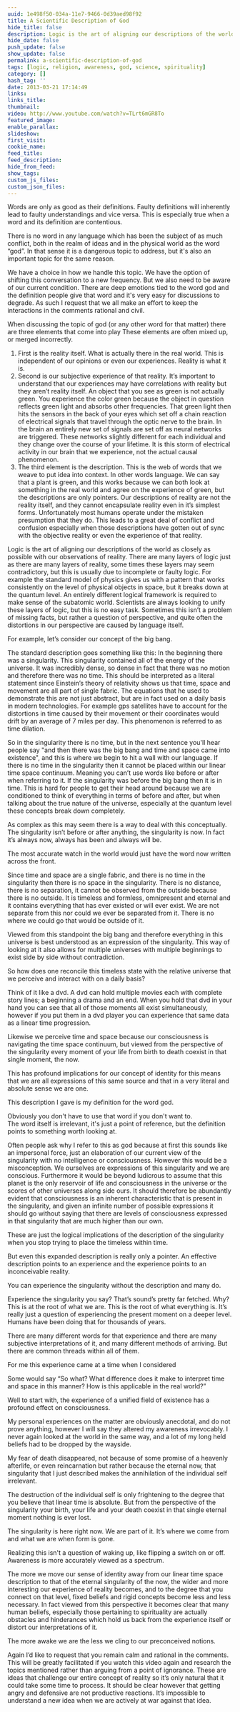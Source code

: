 ```yaml
---
uuid: 1e498f50-034a-11e7-9466-0d39aed98f92
title: A Scientific Description of God
hide_title: false
description: Logic is the art of aligning our descriptions of the world as closely as possible with our observations of reality.
hide_date: false
push_update: false
show_update: false
permalink: a-scientific-description-of-god
tags: [logic, religion, awareness, god, science, spirituality]
category: []
hash_tag: ''
date: 2013-03-21 17:14:49
links:
links_title:
thumbnail:
video: http://www.youtube.com/watch?v=TLrt6mGR8To
featured_image:
enable_parallax:
slideshow:
first_visit:
cookie_name:
feed_title:
feed_description:
hide_from_feed:
show_tags:
custom_js_files:
custom_json_files:
---
```

 
Words are only as good as their definitions. Faulty definitions will inherently lead to faulty understandings and vice versa. This is especially true when a word and its definition are contentious.

There is no word in any language which has been the subject of as much conflict, both in the realm of ideas and in the physical world as the word “god”. In that sense it is a dangerous topic to address, but it's also an important topic for the same reason. 

We have a choice in how we handle this topic. We have the option of shifting this conversation to a new frequency. But we also need to be aware of our current condition. There are deep emotions tied to the word god and the definition people give that word and it's very easy for discussions to degrade. As such I request that we all make an effort to keep the interactions in the comments rational and civil.

When discussing the topic of god (or any other word for that matter) there are three elements that come into play These elements are often mixed up, or merged incorrectly.

1. First is the reality itself. What is actually there in the real world. This is independent of our opinions or even our experiences. Reality is what it is.
2. Second is our subjective experience of that reality. It’s important to understand that our experiences may have correlations with reality but they aren’t reality itself. An object that you see as green is not actually green. You experience the color green because the object in question reflects green light and absorbs other frequencies. That green light then hits the sensors in the back of your eyes which set off a chain reaction of electrical signals that travel through the optic nerve to the brain. In the brain an entirely new set of signals are set off as neural networks are triggered. These networks slightly different for each individual and they change over the course of your lifetime. It is this storm of electrical activity in our brain that we experience, not the actual causal phenomenon.
3. The third element is the description. This is the web of words that we weave to put idea into context. In other words language. We can say that a plant is green, and this works because we can both look at something in the real world and agree on the experience of green, but the descriptions are only pointers. Our descriptions of reality are not the reality itself, and they cannot encapsulate reality even in it’s simplest forms. Unfortunately most humans operate under the mistaken presumption that they do. This leads to a great deal of conflict and confusion especially when those descriptions have gotten out of sync with the objective reality or even the experience of that reality.

Logic is the art of aligning our descriptions of the world as closely as possible with our observations of reality. There are many layers of logic just as there are many layers of reality, some times these layers may seem contradictory, but this is usually due to incomplete or faulty logic. For example the standard model of physics gives us with a pattern that works consistently on the level of physical objects in space, but it breaks down at the quantum level. An entirely different logical framework is required to make sense of the subatomic world. Scientists are always looking to unify these layers of logic, but this is no easy task. Sometimes this isn’t a problem of missing facts, but rather a question of perspective, and quite often the distortions in our perspective are caused by language itself.

For example, let’s consider our concept of the big bang.

The standard description goes something like this: In the beginning there was a singularity. This singularity contained all of the energy of the universe. It was incredibly dense, so dense in fact that there was no motion and therefore there was no time. This should be interpreted as a literal statement since Einstein’s theory of relativity shows us that time, space and movement are all part of single fabric. The equations that he used to demonstrate this are not just abstract, but are in fact used on a daily basis in modern technologies. For example gps satellites have to account for the distortions in time caused by their movement or their coordinates would drift by an average of 7 miles per day. This phenomenon is referred to as time dilation.

So in the singularity there is no time, but in the next sentence you'll hear people say "and then there was the big bang and time and space came into existence", and this is where we begin to hit a wall with our language. If there is no time in the singularity then it cannot be placed within our linear time space continuum. Meaning you can’t use words like before or after when referring to it. If the singularity was before the big bang then it is in time. This is hard for people to get their head around because we are conditioned to think of everything in terms of before and after, but when talking about the true nature of the universe, especially at the quantum level these concepts break down completely. 

As complex as this may seem there is a way to deal with this conceptually. The singularity isn’t before or after anything, the singularity is now. In fact it’s always now, always has been and always will be.

The most accurate watch in the world would just have the word now written across the front.

Since time and space are a single fabric, and there is no time in the singularity then there is no space in the singularity. There is no distance, there is no separation, it cannot be observed from the outside because there is no outside. It is timeless and formless, omnipresent and eternal and it contains everything that has ever existed or will ever exist. We are not separate from this nor could we ever be separated from it. There is no where we could go that would be outside of it.

Viewed from this standpoint the big bang and therefore everything in this universe is best understood as an expression of the singularity. This way of looking at it also allows for multiple universes with multiple beginnings to exist side by side without contradiction.

So how does one reconcile this timeless state with the relative universe that we perceive and interact with on a daily basis?

Think of it like a dvd. A dvd can hold multiple movies each with complete story lines; a beginning a drama and an end. When you hold that dvd in your hand you can see that all of those moments all exist simultaneously, however if you put them in a dvd player you can experience that same data as a linear time progression.

Likewise we perceive time and space because our consciousness is navigating the time space continuum, but viewed from the perspective of the singularity every moment of your life from birth to death coexist in that single moment, the now.

This has profound implications for our concept of identity for this means that we are all expressions of this same source and that in a very literal and absolute sense we are one.

This description I gave is my definition for the word god. 

Obviously you don't have to use that word if you don't want to.<br />
The word itself is irrelevant, it's just a point of reference, but the definition points to something worth looking at.

Often people ask why I refer to this as god because at first this sounds like an impersonal force, just an elaboration of our current view of the singularity with no intelligence or consciousness. However this would be a misconception. We ourselves are expressions of this singularity and we are conscious. Furthermore it would be beyond ludicrous to assume that this planet is the only reservoir of life and consciousness in the universe or the scores of other universes along side ours. It should therefore be abundantly evident that consciousness is an inherent characteristic that is present in the singularity, and given an infinite number of possible expressions it should go without saying that there are levels of consciousness expressed in that singularity that are much higher than our own.

These are just the logical implications of the description of the singularity when you stop trying to place the timeless within time.

But even this expanded description is really only a pointer. An effective description points to an experience and the experience points to an inconceivable reality. 

You can experience the singularity without the description and many do.

Experience the singularity you say? That’s sound’s pretty far fetched. Why? This is at the root of what we are. This is the root of what everything is. It’s really just a question of experiencing the present moment on a deeper level. Humans have been doing that for thousands of years.

There are many different words for that experience and there are many subjective interpretations of it, and many different methods of arriving. But there are common threads within all of them.

For me this experience came at a time when I considered 

Some would say “So what? What difference does it make to interpret time and space in this manner? How is this applicable in the real world?”

Well to start with, the experience of a unified field of existence has a profound effect on consciousness.

My personal experiences on the matter are obviously anecdotal, and do not prove anything, however I will say they altered my awareness irrevocably. I never again looked at the world in the same way, and a lot of my long held beliefs had to be dropped by the wayside. 

My fear of death disappeared, not because of some promise of a heavenly afterlife, or even reincarnation but rather because the eternal now, that singularity that I just described makes the annihilation of the individual self irrelevant.

The destruction of the individual self is only frightening to the degree that you believe that linear time is absolute. But from the perspective of the singularity your birth, your life and your death coexist in that single eternal moment nothing is ever lost.

The singularity is here right now. We are part of it. It’s where we come from and what we are when form is gone. 

Realizing this isn't a question of waking up, like flipping a switch on or off. Awareness is more accurately viewed as a spectrum.

The more we move our sense of identity away from our linear time space description to that of the eternal singularity of the now, the wider and more interesting our experience of reality becomes, and to the degree that you connect on that level, fixed beliefs and rigid concepts become less and less necessary. In fact viewed from this perspective it becomes clear that many human beliefs, especially those pertaining to spirituality are actually obstacles and hinderances which hold us back from the experience itself or distort our interpretations of it.

The more awake we are the less we cling to our preconceived notions.

Again I’d like to request that you remain calm and rational in the comments. This will be greatly facilitated if you watch this video again and research the topics mentioned rather than arguing from a point of ignorance. These are ideas that challenge our entire concept of reality so it’s only natural that it could take some time to process. It should be clear however that getting angry and defensive are not productive reactions. It’s impossible to understand a new idea when we are actively at war against that idea.<br />